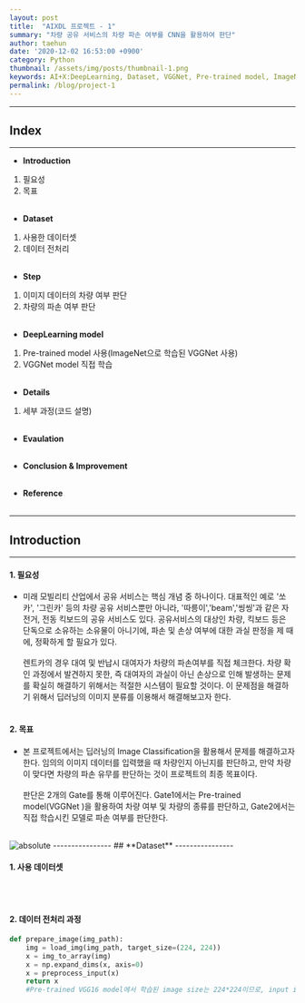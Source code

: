 ```yaml
---
layout: post
title:  "AIXDL 프로젝트 - 1"
summary: "차량 공유 서비스의 차량 파손 여부를 CNN을 활용하여 판단"
author: taehun
date: '2020-12-02 16:53:00 +0900'
category: Python
thumbnail: /assets/img/posts/thumbnail-1.png
keywords: AI+X:DeepLearning, Dataset, VGGNet, Pre-trained model, ImageNet
permalink: /blog/project-1
---
```

----------
## **Index**
----------
 - **Introduction**
 1. 필요성
 1. 목표<br><br>
 
 - **Dataset**
 1. 사용한 데이터셋
 1. 데이터 전처리 <br><br>
 
 - **Step**
 1. 이미지 데이터의 차량 여부 판단
 1. 차량의 파손 여부 판단<br><br>

 - **DeepLearning model**
 1. Pre-trained model 사용(ImageNet으로 학습된 VGGNet 사용)
 1. VGGNet model 직접 학습<br><br>
 
 - **Details**
 1. 세부 과정(코드 설명)<br><br>

 - **Evaulation**<br><br>

 - **Conclusion & Improvement**<br><br>
 
 - **Reference**<br><br>

------------------------
## **Introduction**
-------------------------

#### 1. 필요성
 - 미래 모빌리티 산업에서 공유 서비스는 핵심 개념 중 하나이다. 대표적인 예로 '쏘카', '그린카' 등의 차량 공유 서비스뿐만 아니라, '따릉이','beam','씽씽'과 같은 자전거, 전동 킥보드의 공유 서비스도 있다. 공유서비스의 대상인 차량, 킥보드 등은 단독으로 소유하는 소유물이 아니기에, 파손 및 손상 여부에 대한 과실 판정을 제 때에, 정확하게 할 필요가 있다.<br><br> 렌트카의 경우 대여 및 반납시 대여자가 차량의 파손여부를 직접 체크한다. 차량 확인 과정에서 발견하지 못한, 즉 대여자의 과실이 아닌 손상으로 인해 발생하는 문제를 확실히 해결하기 위해서는 적절한 시스템이 필요할 것이다. 이 문제점을 해결하기 위해서 딥러닝의 이미지 분류를 이용해서 해결해보고자 한다.<br><br>

#### 2. 목표
 - 본 프로젝트에서는 딥러닝의 Image Classification을 활용해서 문제를 해결하고자 한다. 임의의 이미지 데이터를 입력했을 때 차량인지 아닌지를 판단하고, 만약 차량이 맞다면 차량의 파손 유무를 판단하는 것이 프로젝트의 최종 목표이다. <br><br> 판단은 2개의  Gate를 통해 이루어진다. Gate1에서는  Pre-trained model(VGGNet )을 활용하여 차량 여부 및 차량의 종류를 판단하고, Gate2에서는 직접 학습시킨 모델로  파손 여부를 판단한다.<br><br>

<img data-action="zoom" src='{{ "/assets/img/Gate.png" | relative_url }}' alt='absolute'>
----------------
## **Dataset**
----------------

#### 1. 사용 데이터셋
<br><br>
#### 2. 데이터 전처리 과정

```python
def prepare_image(img_path):
    img = load_img(img_path, target_size=(224, 224))
    x = img_to_array(img)
    x = np.expand_dims(x, axis=0)
    x = preprocess_input(x)
    return x
    #Pre-trained VGG16 model에서 학습된 image size는 224*224이므로, input image를 224*224로 변환하는 과정
```
